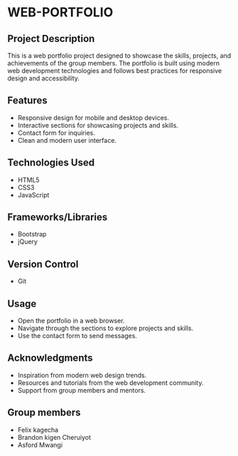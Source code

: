 # WEB-PORTFOLIO
## Project Description
This is a web portfolio project designed to showcase the skills, projects, and achievements of the group members. The portfolio is built using modern web development technologies and follows best practices for responsive design and accessibility.

## Features
- Responsive design for mobile and desktop devices.
- Interactive sections for showcasing projects and skills.
- Contact form for inquiries.
- Clean and modern user interface.

## Technologies Used
- HTML5
- CSS3
- JavaScript
## Frameworks/Libraries
- Bootstrap
- jQuery

## Version Control
- Git

## Usage
- Open the portfolio in a web browser.
- Navigate through the sections to explore projects and skills.
- Use the contact form to send messages.


## Acknowledgments
- Inspiration from modern web design trends.
- Resources and tutorials from the web development community.
- Support from group members and mentors.

## Group members

- Felix kagecha
- Brandon kigen Cheruiyot
- Asford Mwangi